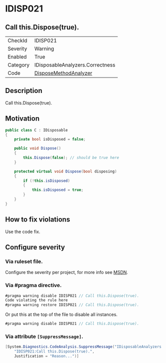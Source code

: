 # IDISP021
## Call this.Dispose(true).

<!-- start generated table -->
<table>
  <tr>
    <td>CheckId</td>
    <td>IDISP021</td>
  </tr>
  <tr>
    <td>Severity</td>
    <td>Warning</td>
  </tr>
  <tr>
    <td>Enabled</td>
    <td>True</td>
  </tr>
  <tr>
    <td>Category</td>
    <td>IDisposableAnalyzers.Correctness</td>
  </tr>
  <tr>
    <td>Code</td>
    <td><a href="https://github.com/DotNetAnalyzers/IDisposableAnalyzers/blob/master/IDisposableAnalyzers/Analyzers/DisposeMethodAnalyzer.cs">DisposeMethodAnalyzer</a></td>
  </tr>
</table>
<!-- end generated table -->

## Description

Call this.Dispose(true).

## Motivation

```cs
public class C : IDisposable
{
    private bool isDisposed = false;

    public void Dispose()
    {
        this.Dispose(false); // should be true here
    }

    protected virtual void Dispose(bool disposing)
    {
        if (!this.isDisposed)
        {
            this.isDisposed = true;
        }
    }
}
```

## How to fix violations

Use the code fix.

<!-- start generated config severity -->
## Configure severity

### Via ruleset file.

Configure the severity per project, for more info see [MSDN](https://msdn.microsoft.com/en-us/library/dd264949.aspx).

### Via #pragma directive.
```C#
#pragma warning disable IDISP021 // Call this.Dispose(true).
Code violating the rule here
#pragma warning restore IDISP021 // Call this.Dispose(true).
```

Or put this at the top of the file to disable all instances.
```C#
#pragma warning disable IDISP021 // Call this.Dispose(true).
```

### Via attribute `[SuppressMessage]`.

```C#
[System.Diagnostics.CodeAnalysis.SuppressMessage("IDisposableAnalyzers.Correctness", 
    "IDISP021:Call this.Dispose(true).", 
    Justification = "Reason...")]
```
<!-- end generated config severity -->